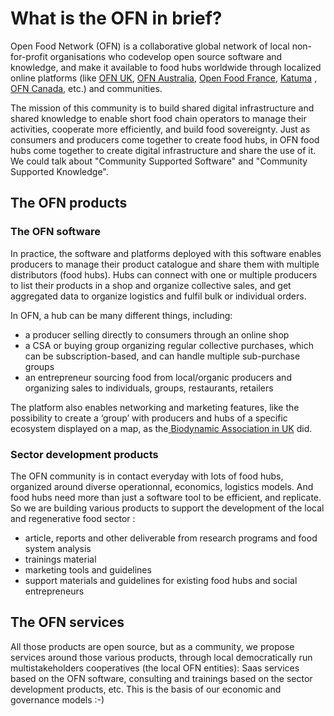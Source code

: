 # What is the OFN in brief?

Open Food Network \(OFN\) is a collaborative global network of local non-for-profit organisations who codevelop open source software and knowledge, and make it available to food hubs worldwide through localized online platforms \(like [OFN UK](https://openfoodnetwork.org.uk/), [OFN Australia](http://openfoodnetwork.org.au/), [Open Food France](http://openfoodfrance.org/), [Katuma](http://katuma.org/) , [OFN Canada](https://openfoodnetwork.ca/), etc.\) and communities. 

The mission of this community is to build shared digital infrastructure and shared knowledge to enable short food chain operators to manage their activities, cooperate more efficiently, and build food sovereignty. Just as consumers and producers come together to create food hubs, in OFN food hubs come together to create digital infrastructure and share the use of it. We could talk about "Community Supported Software" and "Community Supported Knowledge".

## The OFN products

### The OFN software

In practice, the software and platforms deployed with this software enables producers to manage their product catalogue and share them with multiple distributors \(food hubs\). Hubs can connect with one or multiple producers to list their products in a shop and organize collective sales, and get aggregated data to organize logistics and fulfil bulk or individual orders.

In OFN, a hub can be many different things, including:  
- a producer selling directly to consumers through an online shop  
- a CSA or buying group organizing regular collective purchases, which can be subscription-based, and can handle multiple sub-purchase groups  
- an entrepreneur sourcing food from local/organic producers and organizing sales to individuals, groups, restaurants, retailers

The platform also enables networking and marketing features, like the possibility to create a ‘group’ with producers and hubs of a specific ecosystem displayed on a map, as the[ Biodynamic Association in UK](https://www.biodynamic.org.uk/where-to-buy/) did.

### Sector development products

The OFN community is in contact everyday with lots of food hubs, organized around diverse operationnal, economics, logistics models. And food hubs need more than just a software tool to be efficient, and replicate. So we are building various products to support the development of the local and regenerative food sector : 

* article, reports and other deliverable from research programs and food system analysis
* trainings material
* marketing tools and guidelines
* support materials and guidelines for existing food hubs and social entrepreneurs

## The OFN services

All those products are open source, but as a community, we propose services around those various products, through local democratically run multistakeholders cooperatives \(the local OFN entities\): Saas services based on the OFN software, consulting and trainings based on the sector development products, etc. This is the basis of our economic and governance models :-\)



